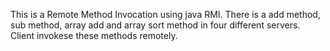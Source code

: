 This is a Remote Method Invocation using java RMI.
There is a add method, sub method, array add and array sort
method in four different servers. Client invokese these methods
remotely.